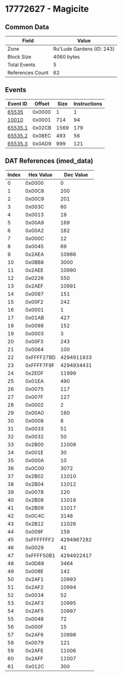 # 17772627 - Magicite

## Common Data

| Field            | Value                     |
|------------------|---------------------------|
| Zone             | Ru'Lude Gardens (ID: 243) |
| Block Size       | 4060 bytes                |
| Total Events     | 5                         |
| References Count | 62                        |

## Events

| Event ID                | Offset   |   Size |   Instructions |
|-------------------------|----------|--------|----------------|
| [65535](./65535.md)     | 0x0000   |      1 |              1 |
| [10010](./10010.md)     | 0x0001   |    714 |             94 |
| [65535.1](./65535.1.md) | 0x02CB   |   1569 |            179 |
| [65535.2](./65535.2.md) | 0x08EC   |    493 |             56 |
| [65535.3](./65535.3.md) | 0x0AD9   |    999 |            121 |

## DAT References (imed_data)

|   Index | Hex Value   |   Dec Value |
|---------|-------------|-------------|
|       0 | 0x0000      |           0 |
|       1 | 0x00C8      |         200 |
|       2 | 0x00C9      |         201 |
|       3 | 0x003C      |          60 |
|       4 | 0x0013      |          19 |
|       5 | 0x00A9      |         169 |
|       6 | 0x00A2      |         162 |
|       7 | 0x000C      |          12 |
|       8 | 0x0045      |          69 |
|       9 | 0x2AEA      |       10986 |
|      10 | 0x0BB8      |        3000 |
|      11 | 0x2AEE      |       10990 |
|      12 | 0x0226      |         550 |
|      13 | 0x2AEF      |       10991 |
|      14 | 0x0097      |         151 |
|      15 | 0x00F2      |         242 |
|      16 | 0x0001      |           1 |
|      17 | 0x01AB      |         427 |
|      18 | 0x0098      |         152 |
|      19 | 0x0003      |           3 |
|      20 | 0x00F3      |         243 |
|      21 | 0x0064      |         100 |
|      22 | 0xFFFF27BD  |  4294911933 |
|      23 | 0xFFFF7F9F  |  4294934431 |
|      24 | 0x2EDF      |       11999 |
|      25 | 0x01EA      |         490 |
|      26 | 0x0075      |         117 |
|      27 | 0x007F      |         127 |
|      28 | 0x0002      |           2 |
|      29 | 0x00A0      |         160 |
|      30 | 0x0008      |           8 |
|      31 | 0x0033      |          51 |
|      32 | 0x0032      |          50 |
|      33 | 0x2B00      |       11008 |
|      34 | 0x001E      |          30 |
|      35 | 0x000A      |          10 |
|      36 | 0x0C00      |        3072 |
|      37 | 0x2B02      |       11010 |
|      38 | 0x2B04      |       11012 |
|      39 | 0x0078      |         120 |
|      40 | 0x2B08      |       11016 |
|      41 | 0x2B09      |       11017 |
|      42 | 0x0C4C      |        3148 |
|      43 | 0x2B12      |       11026 |
|      44 | 0x009F      |         159 |
|      45 | 0xFFFFFFF2  |  4294967282 |
|      46 | 0x0029      |          41 |
|      47 | 0xFFFF50B1  |  4294922417 |
|      48 | 0x0D88      |        3464 |
|      49 | 0x008E      |         142 |
|      50 | 0x2AF1      |       10993 |
|      51 | 0x2AF2      |       10994 |
|      52 | 0x0034      |          52 |
|      53 | 0x2AF3      |       10995 |
|      54 | 0x2AF5      |       10997 |
|      55 | 0x0048      |          72 |
|      56 | 0x000F      |          15 |
|      57 | 0x2AF6      |       10998 |
|      58 | 0x0079      |         121 |
|      59 | 0x2AFE      |       11006 |
|      60 | 0x2AFF      |       11007 |
|      61 | 0x012C      |         300 |
